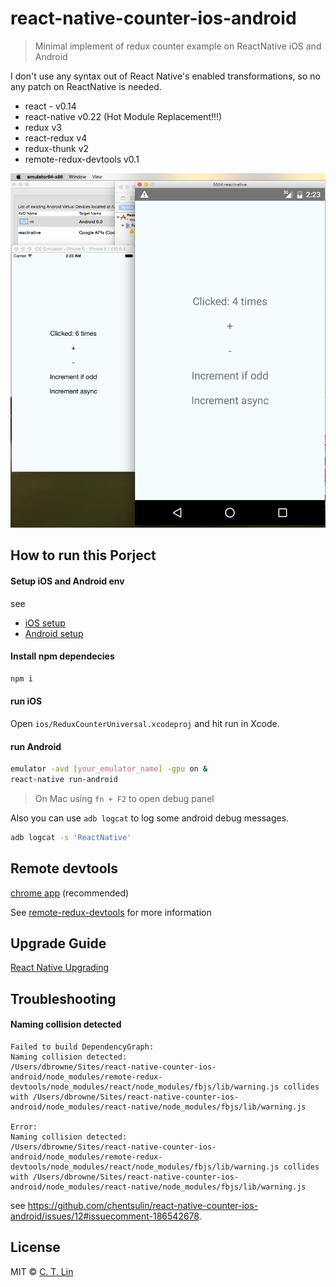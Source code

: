 # react-native-counter-ios-android

> Minimal implement of redux counter example on ReactNative iOS and Android

I don't use any syntax out of React Native's enabled transformations, so no any patch on ReactNative is needed.

- react - v0.14
- react-native v0.22 (Hot Module Replacement!!!)
- redux v3
- react-redux v4
- redux-thunk v2
- remote-redux-devtools v0.1

![](demo.png)

## How to run this Porject

#### Setup iOS and Android env

see

- [iOS setup](https://facebook.github.io/react-native/docs/getting-started.html#ios-setup)
- [Android setup](https://facebook.github.io/react-native/docs/android-setup.html#content)

#### Install npm dependecies

```sh
npm i
```

#### run iOS

Open `ios/ReduxCounterUniversal.xcodeproj` and hit run in Xcode.

#### run Android

```sh
emulator -avd [your_emulator_name] -gpu on &
react-native run-android
```

> On Mac using `fn + F2` to open debug panel

Also you can use `adb logcat` to log some android debug messages.

```sh
adb logcat -s 'ReactNative'
```

## Remote devtools

[chrome app](https://chrome.google.com/webstore/detail/remotedev/faicmgpfiaijcedapokpbdejaodbelph) (recommended)

See [remote-redux-devtools](https://github.com/zalmoxisus/remote-redux-devtools) for more information

## Upgrade Guide

[React Native Upgrading](http://facebook.github.io/react-native/docs/upgrading.html)

## Troubleshooting

#### Naming collision detected

```
Failed to build DependencyGraph:
Naming collision detected:
/Users/dbrowne/Sites/react-native-counter-ios-android/node_modules/remote-redux-devtools/node_modules/react/node_modules/fbjs/lib/warning.js collides with /Users/dbrowne/Sites/react-native-counter-ios-android/node_modules/react-native/node_modules/fbjs/lib/warning.js

Error:
Naming collision detected:
/Users/dbrowne/Sites/react-native-counter-ios-android/node_modules/remote-redux-devtools/node_modules/react/node_modules/fbjs/lib/warning.js collides with /Users/dbrowne/Sites/react-native-counter-ios-android/node_modules/react-native/node_modules/fbjs/lib/warning.js
```

see https://github.com/chentsulin/react-native-counter-ios-android/issues/12#issuecomment-186542678.

## License
MIT © [C. T. Lin](https://github.com/chentsulin)
